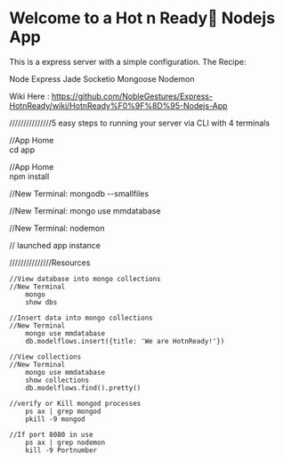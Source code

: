 # Welcome to a Hot n Ready🍕 Nodejs App

This is a express server with a simple configuration. 
The Recipe:

Node Express Jade Socketio Mongoose Nodemon 

Wiki Here : https://github.com/NobleGestures/Express-HotnReady/wiki/HotnReady%F0%9F%8D%95-Nodejs-App


///////////////5 easy steps to running your server via CLI with 4 terminals

//App Home  
        cd app
        
//App Home  
        npm install

//New Terminal: 
        mongodb --smallfiles
    
//New Terminal: 
        mongo use mmdatabase
    
//New Terminal: 
        nodemon

// launched app instance
    

///////////////Resources 


    //View database into mongo collections
	//New Terminal 
        mongo 
        show dbs

	//Insert data into mongo collections
	//New Terminal 
        mongo use mmdatabase
	    db.modelflows.insert({title: 'We are HotnReady!'})
	    
	//View collections
	//New Terminal 
        mongo use mmdatabase
        show collections
        db.modelflows.find().pretty()
	
	//verify or Kill mongod processes
	    ps ax | grep mongod
    	pkill -9 mongod
    	
    //If port 8080 in use 
	    ps ax | grep nodemon
	    kill -9 Portnumber


